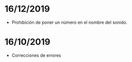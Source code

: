 # 16/12/2019

- Prohibición de poner un número en el nombre del sonido.

# 16/10/2019

- Correcciones de errores
